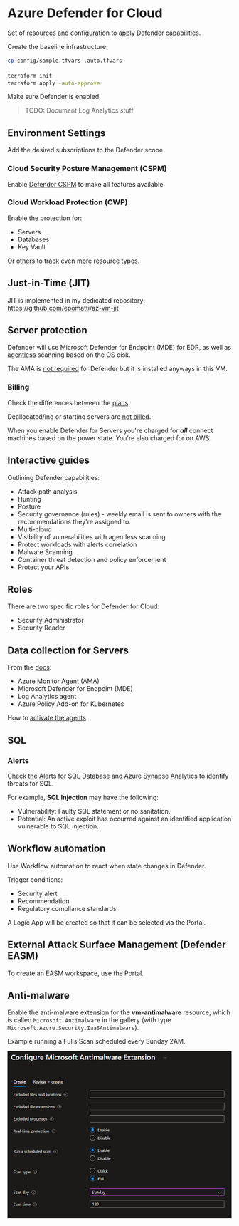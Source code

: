 # Azure Defender for Cloud

Set of resources and configuration to apply Defender capabilities.

Create the baseline infrastructure:

```sh
cp config/sample.tfvars .auto.tfvars

terraform init
terraform apply -auto-approve
```

Make sure Defender is enabled.

> TODO: Document Log Analytics stuff

## Environment Settings

Add the desired subscriptions to the Defender scope.

### Cloud Security Posture Management (CSPM)

Enable [Defender CSPM][3] to make all features available.

### Cloud Workload Protection (CWP)

Enable the protection for:

- Servers
- Databases
- Key Vault

Or others to track even more resource types.

## Just-in-Time (JIT)

JIT is implemented in my dedicated repository: https://github.com/epomatti/az-vm-jit

## Server protection

Defender will use Microsoft Defender for Endpoint (MDE) for EDR, as well as [agentless][2] scanning based on the OS disk.

The AMA is [not required][1] for Defender but it is installed anyways in this VM.

### Billing

Check the differences between the [plans][7].

Deallocated/ing or starting servers are [not billed][8].

When you enable Defender for Servers you're charged for **_all_** connect machines based on the power state. You're also charged for on AWS.

## Interactive guides

Outlining Defender capabilities:

- Attack path analysis
- Hunting
- Posture
- Security governance (rules) - weekly email is sent to owners with the recommendations they're assigned to.
- Multi-cloud
- Visibility of vulnerabilities with agentless scanning
- Protect workloads with alerts correlation
- Malware Scanning
- Container threat detection and policy enforcement
- Protect your APIs

## Roles

There are two specific roles for Defender for Cloud:

- Security Administrator
- Security Reader

## Data collection for Servers

From the [docs][4]:

- Azure Monitor Agent (AMA)
- Microsoft Defender for Endpoint (MDE)
- Log Analytics agent
- Azure Policy Add-on for Kubernetes

How to [activate the agents][5].

## SQL 

### Alerts

Check the [Alerts for SQL Database and Azure Synapse Analytics][6] to identify threats for SQL.

For example, **SQL Injection** may have the following:

- Vulnerability: Faulty SQL statement or no sanitation.
- Potential: An active exploit has occurred against an identified application vulnerable to SQL injection.

## Workflow automation

Use Workflow automation to react when state changes in Defender.

Trigger conditions:

- Security alert
- Recommendation
- Regulatory compliance standards

A Logic App will be created so that it can be selected via the Portal.

## External Attack Surface Management (Defender EASM)

To create an EASM workspace, use the Portal.

## Anti-malware

Enable the anti-malware extension for the **vm-antimalware** resource, which is called `Microsoft Antimalware` in the gallery (with type `Microsoft.Azure.Security.IaaSAntimalware`).

Example running a Fulls Scan scheduled every Sunday 2AM.

<img src=".assets/azure-antimalware.png" width=700 />


[1]: https://learn.microsoft.com/en-us/azure/defender-for-cloud/auto-deploy-azure-monitoring-agent
[2]: https://learn.microsoft.com/en-us/azure/defender-for-cloud/concept-agentless-data-collection
[3]: https://learn.microsoft.com/en-us/azure/defender-for-cloud/concept-cloud-security-posture-management
[4]: https://learn.microsoft.com/en-us/training/modules/configure-integrate-analytics-agent-defender-cloud/2-set-security-event-option-workspace-level
[5]: https://microsoftlearning.github.io/Secure-Azure-services-and-workloads-with-Microsoft-Defender-for-Cloud-regulatory-compliance-controls/Instructions/Labs/LAB_04_Configure%20and%20integrate%20a%20Log%20Analytics%20agent%20and%20workspace%20in%20Defender%20for%20Cloud.html
[6]: https://learn.microsoft.com/en-us/azure/defender-for-cloud/alerts-reference#alerts-sql-db-and-warehouse
[7]: https://learn.microsoft.com/en-us/azure/defender-for-cloud/plan-defender-for-servers-select-plan
[8]: https://learn.microsoft.com/en-us/azure/defender-for-cloud/faq-defender-for-servers#what-servers-do-i-pay-for-in-a-subscription-
